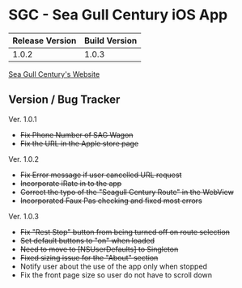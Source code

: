 SGC - Sea Gull Century iOS App
==============================

| Release Version | Build Version |
|-----------------|---------------|
| 1.0.2           | 1.0.3         |

[Sea Gull Century's Website](http://www.seagullcentury.org "Sea Gull Century's Homepage")

Version / Bug Tracker
-----------
Ver. 1.0.1
* ~~Fix Phone Number of SAG Wagon~~
* ~~Fix the URL in the Apple store page~~

Ver. 1.0.2
* ~~Fix Error message if user cancelled URL request~~
* ~~Incorporate iRate in to the app~~
* ~~Correct the typo of the "Seagull Century Route" in the WebView~~
* ~~Incorporated Faux Pas checking and fixed most errors~~

Ver. 1.0.3
* ~~Fix "Rest Stop" button from being turned off on route selection~~
* ~~Set default buttons to "on" when loaded~~
 * ~~Need to move to [NSUserDefaults] to Singleton~~
* ~~Fixed sizing issue for the "About" section~~
* Notify user about the use of the app only when stopped
* Fix the front page size so user do not have to scroll down
